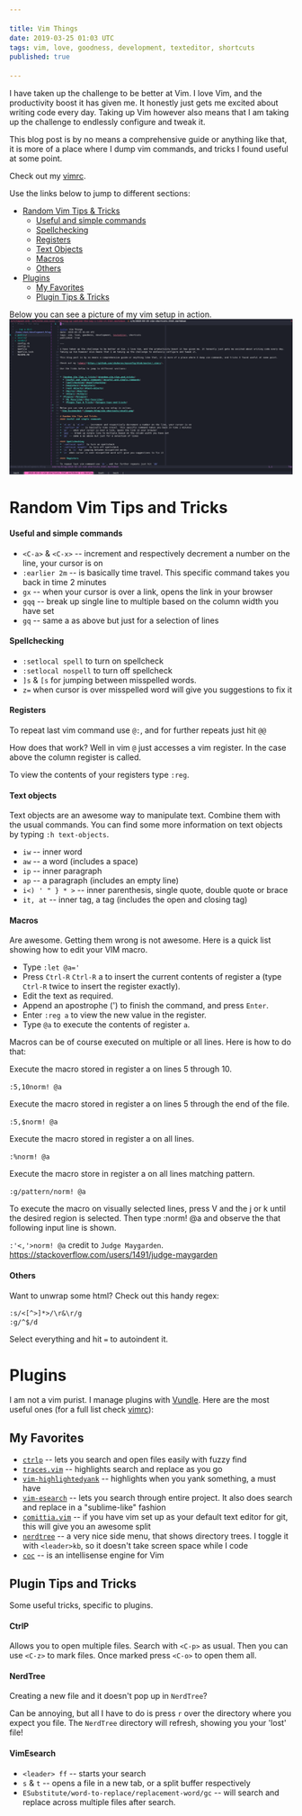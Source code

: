 ```yaml
---

title: Vim Things
date: 2019-03-25 01:03 UTC
tags: vim, love, goodness, development, texteditor, shortcuts
published: true

---
```


I have taken up the challenge to be better at Vim. I love Vim, and the productivity boost it has given me. It honestly just gets me excited about writing code every day.
Taking up Vim however also means that I am taking up the challenge to endlessly configure and tweak it.

This blog post is by no means a comprehensive guide or anything like that, it is more of a place where I dump vim commands, and tricks I found useful at some point.

Check out my [vimrc](https://github.com/shukerov/myconfig/blob/master/.vimrc).

Use the links below to jump to different sections:


* [Random Vim Tips & Tricks](#random-vim-tips-and-tricks)
  * [Useful and simple commands](#useful-and-simple-commands)
  * [Spellchecking](#spellchecking)
  * [Registers](#registers)
  * [Text Objects](#text-objects)
  * [Macros](#macros)
  * [Others](#others)
* [Plugins](#plugins)
  * [My Favorites](#my-favorites)
  * [Plugin Tips & Tricks](#plugin-tips-and-tricks)
  
Below you can see a picture of my vim setup in action.
![Vim Screenshot](/images/blog/vim-shortcuts/result.png)

# Random Vim Tips and Tricks
#### Useful and simple commands

* `<C-a>` & `<C-x>` -- increment and respectively decrement a number on the line, your cursor is on
* `:earlier 2m` -- is basically time travel. This specific command takes you back in time 2 minutes
* `gx` -- when your cursor is over a link, opens the link in your browser
* `gqq` -- break up single line to multiple based on the column width you have set
* `gq` -- same a as above but just for a selection of lines

#### Spellchecking
* `:setlocal spell` to turn on spellcheck
* `:setlocal nospell` to turn off spellcheck
* `]s` & `[s` for jumping between misspelled words.
* `z=` when cursor is over misspelled word will give you suggestions to fix it

#### Registers

To repeat last vim command use `@:`, and for further repeats just hit `@@`

How does that work? Well in vim `@` just accesses a vim register. In the case above the column register is called.

To view the contents of your registers type `:reg`.

#### Text objects

Text objects are an awesome way to manipulate text. Combine them with the usual commands.
You can find some more information on text objects by typing `:h text-objects`.

* `iw` -- inner word
* `aw` -- a word (includes a space)
* `ip` -- inner paragraph
* `ap` -- a paragraph (includes an empty line)
* `i<) ' " } * >` -- inner parenthesis, single quote, double quote or brace
* `it, at` -- inner tag, a tag (includes the open and closing tag)

#### Macros

Are awesome. Getting them wrong is not awesome. Here is a quick list showing how to edit your VIM macro.

* Type `:let @a='`
* Press `Ctrl-R` `Ctrl-R` a to insert the current contents of register a (type `Ctrl-R` twice to insert the register exactly).
* Edit the text as required.
* Append an apostrophe (') to finish the command, and press `Enter`.
* Enter `:reg a` to view the new value in the register.
* Type `@a` to execute the contents of register `a`.

Macros can be of course executed on multiple or all lines. Here is how to do that:

Execute the macro stored in register a on lines 5 through 10.

`:5,10norm! @a`

Execute the macro stored in register a on lines 5 through the end of the file.

`:5,$norm! @a`

Execute the macro stored in register a on all lines.

`:%norm! @a`

Execute the macro store in register a on all lines matching pattern.

`:g/pattern/norm! @a`

To execute the macro on visually selected lines, press V and the j or k until the desired region is selected. Then type :norm! @a and observe the that following input line is shown.

`:'<,'>norm! @a`
credit to `Judge Maygarden`. https://stackoverflow.com/users/1491/judge-maygarden

#### Others

Want to unwrap some html? Check out this handy regex:

```
:s/<[^>]*>/\r&\r/g
:g/^$/d
```

Select everything and hit `=` to autoindent it.

# Plugins

I am not a vim purist. I manage plugins with [Vundle](https://github.com/VundleVim/Vundle.vim). Here are the most useful ones (for a full list check [vimrc](https://github.com/shukerov/myconfig/blob/master/.vimrc)):

## My Favorites

* [`ctrlp`](https://github.com/ctrlpvim/ctrlp.vim) -- lets you search and open files easily with fuzzy find
* [`traces.vim`](https://github.com/markonm/traces.vim) -- highlights search and replace as you go
* [`vim-highlightedyank`](https://github.com/machakann/vim-highlightedyank) -- highlights when you yank something, a must have
* [`vim-esearch`](https://github.com/eugen0329/vim-esearch) -- lets you search through entire project. It also does search and replace in a "sublime-like" fashion
* [`comittia.vim`](https://github.com/rhysd/committia.vim) -- if you have vim set up as your default text editor for git, this will give you an awesome split
* [`nerdtree`](https://github.com/machakann/vim-highlightedyank) -- a very nice side menu, that shows directory trees. I toggle it with `<leader>kb`, so it doesn't take screen space while I code
* [`coc`](https://github.com/neoclide/coc.nvim.git) -- is an intellisense engine for Vim

## Plugin Tips and Tricks
Some useful tricks, specific to plugins.

#### CtrlP

Allows you to open multiple files. Search with `<C-p>` as usual.
Then you can use `<C-z>` to mark files. Once marked press `<C-o>` to open them all.

#### NerdTree

Creating a new file and it doesn't pop up in `NerdTree`?

Can be annoying, but all I have to do is press `r` over the directory where you expect you file.
The `NerdTree` directory will refresh, showing you your 'lost' file!

#### VimEsearch
* `<leader> ff` -- starts your search
* `s` & `t` -- opens a file in a new tab, or a split buffer respectively
* `ESubstitute/word-to-replace/replacement-word/gc` -- will search and  replace across multiple files after search.

